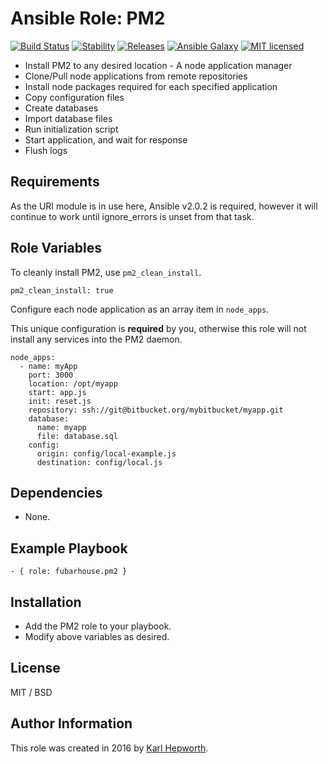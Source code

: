 # Ansible Role: PM2

[![Build Status](https://img.shields.io/travis/fubarhouse/ansible-role-pm2/master.svg?style=for-the-badge)](https://travis-ci.org/fubarhouse/ansible-role-pm2)
[![Stability](https://img.shields.io/badge/stability-stable-green.svg?style=for-the-badge)](https://github.com/orangemug/stability-badges)
[![Releases](https://img.shields.io/github/tag/fubarhouse/ansible-role-pm2.svg?style=for-the-badge)](https://github.com/fubarhouse/ansible-role-pm2/releases)
[![Ansible Galaxy](https://img.shields.io/ansible/role/9715.svg?style=for-the-badge)](https://galaxy.ansible.com/fubarhouse/pm2)
[![MIT licensed](https://img.shields.io/badge/license-MIT-blue.svg?style=for-the-badge)](https://raw.githubusercontent.com/fubarhouse/ansible-role-pm2/master/LICENSE)

* Install PM2 to any desired location - A node application manager
* Clone/Pull node applications from remote repositories
* Install node packages required for each specified application
* Copy configuration files
* Create databases
* Import database files
* Run initialization script
* Start application, and wait for response
* Flush logs

## Requirements

  As the URI module is in use here, Ansible v2.0.2 is required, however it will continue to work until ignore_errors is unset from that task.

## Role Variables

To cleanly install PM2, use `pm2_clean_install`.
````
pm2_clean_install: true
````

Configure each node application as an array item in `node_apps`.

This unique configuration is **required** by you, otherwise this role will not install any services into the PM2 daemon.

````
node_apps:
  - name: myApp
    port: 3000
    location: /opt/myapp
    start: app.js
    init: reset.js
    repository: ssh://git@bitbucket.org/mybitbucket/myapp.git
    database:
      name: myapp
      file: database.sql
    config:
      origin: config/local-example.js
      destination: config/local.js
````

## Dependencies

* None.

## Example Playbook

    - { role: fubarhouse.pm2 }

## Installation

* Add the PM2 role to your playbook.
* Modify above variables as desired.

## License

MIT / BSD

## Author Information

This role was created in 2016 by [Karl Hepworth](https://twitter.com/fubarhouse).
